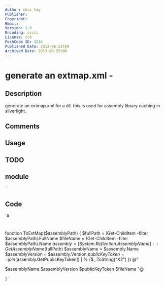 ```yaml
---
Author: chui tey
Publisher: 
Copyright: 
Email: 
Version: 1.0
Encoding: ascii
License: cc0
PoshCode ID: 4214
Published Date: 2013-06-22t09
Archived Date: 2013-06-25t00
---
```


# generate an extmap.xml - 

## Description

generate an extmap.xml for a dll. this is used for assembly library caching in silverlight.

## Comments



## Usage



## TODO



## module

``

## Code

`#
 #
 function ToExtMap($assemblyPath) {
    $fullPath = (Get-ChildItem -filter $assemblyPath).FullName
    $fileName = (Get-ChildItem -filter $assemblyPath).Name
    $assembly = [System.Reflection.AssemblyName]::GetAssemblyName($fullPath)
    $assemblyName = $assembly.Name
    $assemblyVersion = $assembly.Version
    $publicKeyToken = -join($assembly.GetPublicKeyToken() | % {$_.ToString("X2") })
    @"
 <?xml version="1.0" encoding="utf-8" ?>
 <manifest xmlns:xsi="http://www.w3.org/2001/XMLSchema-instance"
    xmlns:xsd="http://www.w3.org/2001/XMLSchema">
 
   <assembly>
     <name>$assemblyName</name>
     <version>$assemblyVersion</version>
     <publickeytoken>$publicKeyToken</publickeytoken>
     <relpath>$fileName</relpath>
     <extension downloadUri="$assemblyName.zip" />
   </assembly>
 
 </manifest>
 "@
 
 }
`

